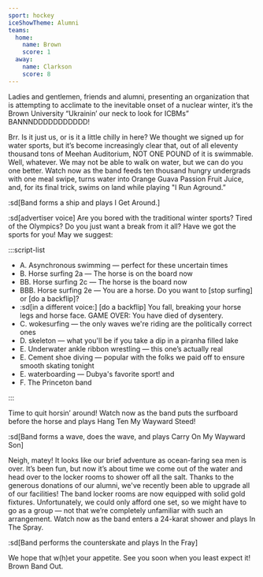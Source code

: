 ```yaml
---
sport: hockey
iceShowTheme: Alumni
teams:
  home:
    name: Brown
    score: 1
  away:
    name: Clarkson
    score: 8
---
```


Ladies and gentlemen, friends and alumni, presenting an organization that is attempting to acclimate to the inevitable onset of a nuclear winter, it’s the Brown University “Ukrainin’ our neck to look for ICBMs” BANNNDDDDDDDDDDD!

Brr. Is it just us, or is it a little chilly in here? We thought we signed up for water sports, but it’s become increasingly clear that, out of all eleventy thousand tons of Meehan Auditorium, NOT ONE POUND of it is swimmable. Well, whatever. We may not be able to walk on water, but we can do you one better. Watch now as the band feeds ten thousand hungry undergrads with one meal swipe, turns water into Orange Guava Passion Fruit Juice, and, for its final trick, swims on land while playing "I Run Aground.”

:sd[Band forms a ship and plays I Get Around.]

:sd[advertiser voice] Are you bored with the traditional winter sports? Tired of the Olympics? Do you just want a break from it all? Have we got the sports for you! May we suggest:

:::script-list

- A. Asynchronous swimming — perfect for these uncertain times
- B. Horse surfing 2a — The horse is on the board now
- BB. Horse surfing 2c — The horse is the board now
- BBB. Horse surfing 2e — You are a horse. Do you want to [stop surfing] or [do a backflip]?
- :sd[in a different voice:] [do a backflip] You fall, breaking your horse legs and horse face. GAME OVER: You have died of dysentery.
- C. wokesurfing — the only waves we're riding are the politically correct ones
- D. skeleton — what you'll be if you take a dip in a piranha filled lake
- E. Underwater ankle ribbon wrestling — this one’s actually real
- E. Cement shoe diving — popular with the folks we paid off to ensure smooth skating tonight
- E. waterboarding — Dubya's favorite sport! and
- F. The Princeton band

:::

Time to quit horsin’ around! Watch now as the band puts the surfboard before the horse and plays Hang Ten My Wayward Steed!

:sd[Band forms a wave, does the wave, and plays Carry On My Wayward Son]

Neigh, matey! It looks like our brief adventure as ocean-faring sea men is over. It’s been fun, but now it’s about time we come out of the water and head over to the locker rooms to shower off all the salt. Thanks to the generous donations of our alumni, we've recently been able to upgrade all of our facilities! The band locker rooms are now equipped with solid gold fixtures. Unfortunately, we could only afford one set, so we might have to go as a group — not that we’re completely unfamiliar with such an arrangement. Watch now as the band enters a 24-karat shower and plays In The Spray.

:sd[Band performs the counterskate and plays In the Fray]

We hope that w(h)et your appetite. See you soon when you least expect it! Brown Band Out.
